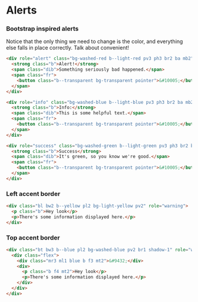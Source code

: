 # Alerts

### Bootstrap inspired alerts

Notice that the only thing we need to change is the color, and everything else falls in place correctly. Talk about convenient!

```html
<div role="alert" class="bg-washed-red b--light-red pv3 ph3 br2 ba mb2">
  <strong class="b">Alert!</strong>
  <span class="dib">Something seriously bad happened.</span>
  <span class="fr">
    <button class="b--transparent bg-transparent pointer">&#10005;</button>
  </span>
</div>

<div role="info" class="bg-washed-blue b--light-blue pv3 ph3 br2 ba mb2">
  <strong class="b">Info:</strong>
  <span class="dib">This is some helpful text.</span>
  <span class="fr">
    <button class="b--transparent bg-transparent pointer">&#10005;</button>
  </span>
</div>

<div role="success" class="bg-washed-green b--light-green pv3 ph3 br2 ba mb2">
  <strong class="b">Success</strong>
  <span class="dib">It's green, so you know we're good.</span>
  <span class="fr">
    <button class="b--transparent bg-transparent pointer">&#10005;</button>
  </span>
</div>
```

### Left accent border

```html
<div class="bl bw2 b--yellow pl2 bg-light-yellow pv2" role="warning">
  <p class="b">Hey look</p>
  <p>There's some information displayed here.</p>
</div>
```

### Top accent border

```html
<div class="bt bw3 b--blue pl2 bg-washed-blue pv2 br1 shadow-1" role="warning">
  <div class="flex">
    <div class="mr3 ml1 blue b f3 mt2">&#9432;</div>
    <div>
      <p class="b f4 mt2">Hey look</p>
      <p>There's some information displayed here.</p>
    </div>
  </div>
</div>
```
